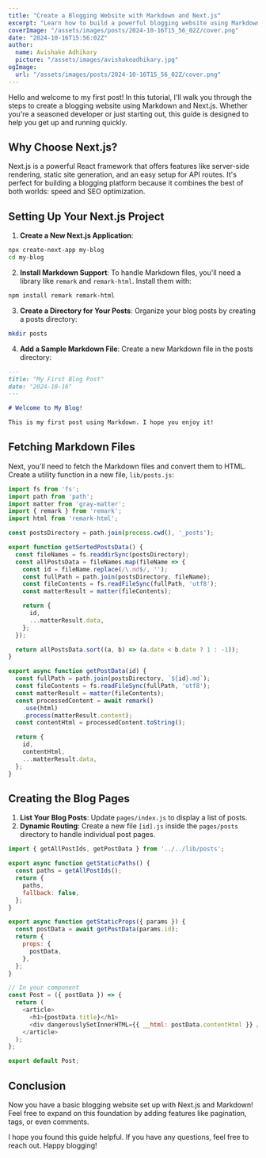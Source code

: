 ```yaml
---
title: "Create a Blogging Website with Markdown and Next.js"
excerpt: "Learn how to build a powerful blogging website using Markdown and Next.js."
coverImage: "/assets/images/posts/2024-10-16T15_56_02Z/cover.png"
date: "2024-10-16T15:56:02Z"
author:
  name: Avishake Adhikary
  picture: "/assets/images/avishakeadhikary.jpg"
ogImage:
  url: "/assets/images/posts/2024-10-16T15_56_02Z/cover.png"
---
```


Hello and welcome to my first post! In this tutorial, I'll walk you through the steps to create a blogging website using Markdown and Next.js. Whether you're a seasoned developer or just starting out, this guide is designed to help you get up and running quickly.

## Why Choose Next.js?

Next.js is a powerful React framework that offers features like server-side rendering, static site generation, and an easy setup for API routes. It's perfect for building a blogging platform because it combines the best of both worlds: speed and SEO optimization.

## Setting Up Your Next.js Project

1. **Create a New Next.js Application**:
  ```bash
  npx create-next-app my-blog
  cd my-blog
  ```
2. **Install Markdown Support**: To handle Markdown files, you'll need a library like `remark` and `remark-html`. Install them with:
  ```bash
  npm install remark remark-html
  ```
3. **Create a Directory for Your Posts**: Organize your blog posts by creating a posts directory:
  ```bash
  mkdir posts
  ```
4. **Add a Sample Markdown File**: Create a new Markdown file in the posts directory:
  ```markdown
  ---
  title: "My First Blog Post"
  date: "2024-10-16"
  ---

  # Welcome to My Blog!

  This is my first post using Markdown. I hope you enjoy it!
  ```

## Fetching Markdown Files

Next, you'll need to fetch the Markdown files and convert them to HTML. Create a utility function in a new file, `lib/posts.js`:

```js
import fs from 'fs';
import path from 'path';
import matter from 'gray-matter';
import { remark } from 'remark';
import html from 'remark-html';

const postsDirectory = path.join(process.cwd(), '_posts');

export function getSortedPostsData() {
  const fileNames = fs.readdirSync(postsDirectory);
  const allPostsData = fileNames.map(fileName => {
    const id = fileName.replace(/\.md$/, '');
    const fullPath = path.join(postsDirectory, fileName);
    const fileContents = fs.readFileSync(fullPath, 'utf8');
    const matterResult = matter(fileContents);

    return {
      id,
      ...matterResult.data,
    };
  });

  return allPostsData.sort((a, b) => (a.date < b.date ? 1 : -1));
}

export async function getPostData(id) {
  const fullPath = path.join(postsDirectory, `${id}.md`);
  const fileContents = fs.readFileSync(fullPath, 'utf8');
  const matterResult = matter(fileContents);
  const processedContent = await remark()
    .use(html)
    .process(matterResult.content);
  const contentHtml = processedContent.toString();

  return {
    id,
    contentHtml,
    ...matterResult.data,
  };
}
```

## Creating the Blog Pages

1. **List Your Blog Posts**: Update `pages/index.js` to display a list of posts.
2. **Dynamic Routing**: Create a new file `[id].js` inside the `pages/posts` directory to handle individual post pages.

```js
import { getAllPostIds, getPostData } from '../../lib/posts';

export async function getStaticPaths() {
  const paths = getAllPostIds();
  return {
    paths,
    fallback: false,
  };
}

export async function getStaticProps({ params }) {
  const postData = await getPostData(params.id);
  return {
    props: {
      postData,
    },
  };
}

// In your component
const Post = ({ postData }) => {
  return (
    <article>
      <h1>{postData.title}</h1>
      <div dangerouslySetInnerHTML={{ __html: postData.contentHtml }} />
    </article>
  );
};

export default Post;
```

## Conclusion

Now you have a basic blogging website set up with Next.js and Markdown! Feel free to expand on this foundation by adding features like pagination, tags, or even comments.

I hope you found this guide helpful. If you have any questions, feel free to reach out. Happy blogging!